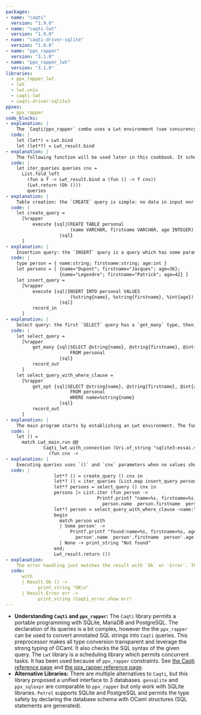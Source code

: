```yaml
---
packages:
- name: "caqti"
  version: "1.9.0"
- name: "caqti-lwt"
  version: "1.9.0"
- name: "caqti-driver-sqlite"
  version: "1.9.0"
- name: "ppx_rapper"
  version: "3.1.0"
- name: "ppx_rapper_lwt"
  version: "3.1.0"
libraries:
  - ppx_rapper_lwt
  - lwt
  - lwt.unix
  - caqti-lwt
  - caqti-driver-sqlite3
ppxes:
  - ppx_rapper
code_blocks:
- explanation: |
    The `Caqti/ppx_rapper` combo uses a Lwt environment (see concurency cookbook). Let operators `(let*)` and `(let*?)` are defined and permits the Lwt promise sequencing. `(let*?)` add an error handling: it extracts the result from a returned `Ok result` or stops the execution in case of an `Error err` value.
  code: |
    let (let*) = Lwt.bind
    let (let*?) = Lwt_result.bind
- explanation: |
    The following function will be used later in this cookbook. It schedules sequentialy a set of queries. Each query from the list `queries` is a function which has an argument which is the connection handle of the database.
  code: |
    let iter_queries queries cnx =
      List.fold_left
        (fun a f -> Lwt_result.bind a (fun () -> f cnx))
        (Lwt.return (Ok ()))
        queries
- explanation: |
    Table creation: the `CREATE` query is simple: no data in input nor in output. The `execute` type indicates the absence of result. Then when this query is called, `()` is returned (`Ok ()` to be accurate).
  code: |
    let create_query =
      [%rapper
          execute {sql|CREATE TABLE personal
                        (name VARCHAR, firstname VARCHAR, age INTEGER)
                    |sql}
      ]
- explanation: |
    Insertion query: the `INSERT` query is a query which has some parameters which should be used during the execution of the query. `name`, `firstname`, `age` will be replaced by the values from the parameter (presented as record because of the `record_out` tag). The `%` notation tell the `ppx_rapper` preprocessor which conversions should be performed.
  code: |
    type person = { name:string; firstname:string; age:int }
    let persons = [ {name="Dupont"; firstname="Jacques"; age=36};
                    {name="Legendre"; firstname="Patrick"; age=42} ]
    let insert_query =
      [%rapper
          execute {sql|INSERT INTO personal VALUES
                        (%string{name}, %string{firstname}, %int{age})
                    |sql}
          record_in
      ]
- explanation: |
    Select query: the first `SELECT` query has a `get_many` type, then, it will return a list of values. Each item of the list is a record, as specified by the `record_out` tag. Output values (generated by the query) are annotated with a `@` notation. A second query has output values and also an input value used in the `WHERE` clause. Here the absence of `record_in` implies passing input values as named arguments instead of a record, the `get_opt` tag indicates it will return an option type: `None` if nothing is found, `Some r` if a row match the criteria.
  code: |
    let select_query =
      [%rapper
          get_many {sql|SELECT @string{name}, @string{firstname}, @int{age}
                        FROM personal
                    |sql}
          record_out
      ]
    let select_query_with_where_clause =
      [%rapper
          get_opt {sql|SELECT @string{name}, @string{firstname}, @int{age}
                        FROM personal
                        WHERE name=%string{name}
                    |sql}
          record_out
      ]
- explanation: |
    The main program starts by establishing an Lwt environment. The function `with_connexion` opens the database, executes a function with `cnx` database handle. And catches exception to ensure the closure of the database.
  code: |
    let () =
      match Lwt_main.run @@
              Caqti_lwt.with_connection (Uri.of_string "sqlite3:essai.sqlite")
                (fun cnx ->
- explanation: |
    Executing queries uses `()` and `cnx` parameters when no values should be passed to the query. The `insert_query` must be called with `record_of_person` and `cnx`. If multiple records from a list should be inserted, `List.map` creates a list of functions. Each of these functions will execute its associated query when called. The `iter_queries` schedule the queries in sequence.
  code: |
                  let*? () = create_query () cnx in
                  let*? () = iter_queries (List.map insert_query persons) cnx in
                  let*? persons = select_query () cnx in
                  persons |> List.iter (fun person ->
                                  Printf.printf "name=%s, firstname=%s, age=%d\n"
                                    person.name  person.firstname  person.age);
                  let*? person = select_query_with_where_clause ~name:"Dupont" cnx in
                  begin
                    match person with
                    | Some person' ->
                        Printf.printf "found:name=%s, firstname=%s, age=%d\n"
                          person'.name  person'.firstname  person'.age
                    | None -> print_string "Not found"
                  end;
                  Lwt_result.return ())
- explanation:
    The error handling just matches the result with `Ok` or `Error`. The `Lwt_result.bind` called by each `(let*?)` stops the chain of queries at the first error. We just have to check the presence of error. `Caqti_error.show` can be used to convert the error into a text.
  code:
      with
      | Result.Ok () ->
            print_string "OK\n"
      | Result.Error err ->
            print_string (Caqti_error.show err)
---
```


- **Understanding `Caqti` and `ppx_rapper`:** The `Caqti` library permits a portable programming with SQLite, MariaDB and PostgreSQL. The declaration of its queries is a bit complex, however the the `ppx_rapper` can be used to convert annotated SQL strings into `Caqti` queries. This preprocessor makes all type conversion transparent and leverage the strong typing of OCaml. It also checks the SQL syntax of the given query. The `Lwt` library is a scheduling library which permits concurrent tasks. It has been used because of `ppx_rapper` constraints. See [the Caqti reference page](https://github.com/paurkedal/ocaml-caqti) and [the ppx_rapper reference page](https://github.com/roddyyaga/ppx_rapper).
- **Alternative Libraries:** There are multiple alternatives to `Caqti`, but this library proposed a unified interface to 3 databases. `gensqlite` and `ppx_sqlexpr` are comparable to `ppx_rapper` but only work with SQLite libraries. `Petrol` supports SQLite and PostgreSQL and permits the type safety by declaring the database schema with OCaml structures (SQL statements are generated).
